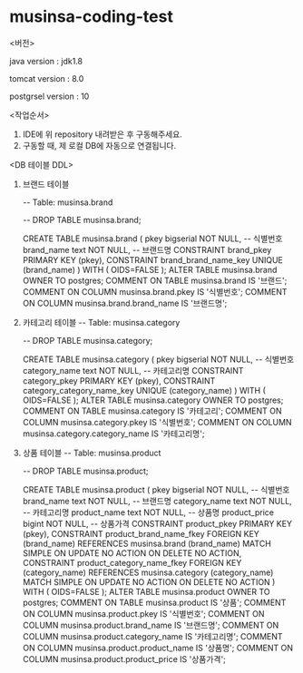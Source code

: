 # musinsa-coding-test

<버전>

java version : jdk1.8

tomcat version : 8.0

postgrsel version : 10


<작업순서>

1. IDE에 위 repository 내려받은 후 구동해주세요.
2. 구동할 때, 제 로컬 DB에 자동으로 연결됩니다.


<DB 테이블 DDL>

1. 브랜드 테이블

      -- Table: musinsa.brand

      -- DROP TABLE musinsa.brand;

      CREATE TABLE musinsa.brand
      (
        pkey bigserial NOT NULL, -- 식별번호
        brand_name text NOT NULL, -- 브랜드명
        CONSTRAINT brand_pkey PRIMARY KEY (pkey),
        CONSTRAINT brand_brand_name_key UNIQUE (brand_name)
      )
      WITH (
        OIDS=FALSE
      );
      ALTER TABLE musinsa.brand
        OWNER TO postgres;
      COMMENT ON TABLE musinsa.brand
        IS '브랜드';
      COMMENT ON COLUMN musinsa.brand.pkey IS '식별번호';
      COMMENT ON COLUMN musinsa.brand.brand_name IS '브랜드명';


2. 카테고리 테이블
      -- Table: musinsa.category

      -- DROP TABLE musinsa.category;

      CREATE TABLE musinsa.category
      (
        pkey bigserial NOT NULL, -- 식별번호
        category_name text NOT NULL, -- 카테고리명
        CONSTRAINT category_pkey PRIMARY KEY (pkey),
        CONSTRAINT category_category_name_key UNIQUE (category_name)
      )
      WITH (
        OIDS=FALSE
      );
      ALTER TABLE musinsa.category
        OWNER TO postgres;
      COMMENT ON TABLE musinsa.category
        IS '카테고리';
      COMMENT ON COLUMN musinsa.category.pkey IS '식별번호';
      COMMENT ON COLUMN musinsa.category.category_name IS '카테고리명';



3. 상품 테이블
      -- Table: musinsa.product

      -- DROP TABLE musinsa.product;

      CREATE TABLE musinsa.product
      (
        pkey bigserial NOT NULL, -- 식별번호
        brand_name text NOT NULL, -- 브랜드명
        category_name text NOT NULL, -- 카테고리명
        product_name text NOT NULL, -- 상품명
        product_price bigint NOT NULL, -- 상품가격
        CONSTRAINT product_pkey PRIMARY KEY (pkey),
        CONSTRAINT product_brand_name_fkey FOREIGN KEY (brand_name)
            REFERENCES musinsa.brand (brand_name) MATCH SIMPLE
            ON UPDATE NO ACTION ON DELETE NO ACTION,
        CONSTRAINT product_category_name_fkey FOREIGN KEY (category_name)
            REFERENCES musinsa.category (category_name) MATCH SIMPLE
            ON UPDATE NO ACTION ON DELETE NO ACTION
      )
      WITH (
        OIDS=FALSE
      );
      ALTER TABLE musinsa.product
        OWNER TO postgres;
      COMMENT ON TABLE musinsa.product
        IS '상품';
      COMMENT ON COLUMN musinsa.product.pkey IS '식별번호';
      COMMENT ON COLUMN musinsa.product.brand_name IS '브랜드명';
      COMMENT ON COLUMN musinsa.product.category_name IS '카테고리명';
      COMMENT ON COLUMN musinsa.product.product_name IS '상품명';
      COMMENT ON COLUMN musinsa.product.product_price IS '상품가격';


